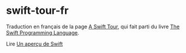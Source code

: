 # swift-tour-fr

Traduction en français de la page [A Swift Tour](https://github.com/apple/swift-book/blob/main/TSPL.docc/GuidedTour/GuidedTour.md), qui fait parti du livre [The Swift Programming Language](https://github.com/apple/swift-book).


Lire [Un aperçu de Swift](https://github.com/jpquesnel/swift-tour-fr/blob/main/apercu-swift.md)
